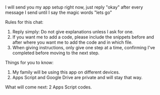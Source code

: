 I will send you my app setup right now, just reply "okay" after every message I send until I say the magic words "lets go"


Rules for this chat:
1. Reply simply: Do not give explanations unless I ask for one.
2. If you want me to add a code, please include the snippets before and after where you want me to add the code and in which file.
3. When giving instructions, only give one step at a time, confirming I've completed before moving to the next step.

Things for you to know:
1. My family will be using this app on different devices.
2. Apps Script and Google Drive are private and will stay that way.


What will come next: 2 Apps Script codes.
